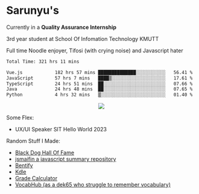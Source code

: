 # Sarunyu's
<p>Currently in a <strong>Quality Assurance Internship</strong></p>
<p>3rd year student at School Of Infomation Technology KMUTT</p>
<p>Full time Noodle enjoyer, Tifosi (with crying noise) and Javascript hater</p>

<!--START_SECTION:waka-->

```txt
Total Time: 321 hrs 11 mins

Vue.js            182 hrs 57 mins ██████████████░░░░░░░░░░░   56.41 %
JavaScript        57 hrs 7 mins   ████▒░░░░░░░░░░░░░░░░░░░░   17.61 %
TypeScript        24 hrs 51 mins  ██░░░░░░░░░░░░░░░░░░░░░░░   07.66 %
Java              24 hrs 48 mins  ██░░░░░░░░░░░░░░░░░░░░░░░   07.65 %
Python            4 hrs 32 mins   ▒░░░░░░░░░░░░░░░░░░░░░░░░   01.40 %
```

<!--END_SECTION:waka-->
<div align=center>
  <img src="https://skillicons.dev/icons?i=typescript,javascript,nodejs,java,spring,react,vue,mysql,mongodb,docker,linux" />
</div>

Some Flex:
- UX/UI Speaker SIT Hello World 2023

Random Stuff I Made:
- [Black Dog Hall Of Fame](https://bdoghalloffame.vercel.app/)
- [jsmaifin a javascript summary repository](https://github.com/ssarunyu/js-maifin)
- [Bentify](https://bentify.vercel.app/)
- [Kdle](https://kdle.vercel.app/)
- [Grade Calculator](https://grade-calculator-virid.vercel.app/)
- [VocabHub (as a dek65 who struggle to remember vocabulary)](https://vocabhub.vercel.app/)
